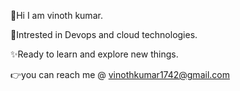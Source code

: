 👋Hi I am vinoth kumar.

🤞Intrested in Devops and cloud technologies.

✨Ready to learn and explore new things.

👉you can reach me @ vinothkumar1742@gmail.com

